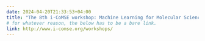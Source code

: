 ```yaml
---
date: 2024-04-20T21:33:53+04:00
title: "The 8th i-CoMSE workshop: Machine Learning for Molecular Science, University of Minnesota Twin Cities, July 22-26, 2024"
# for whatever reason, the below has to be a bare link.
link: http://www.i-comse.org/workshops/
---
```


